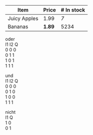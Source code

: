 | Item | Price | \# In stock |
| --- | --- | --- |
| Juicy Apples | 1.99 | _7_ |
| Bananas | **1.89** | 5234 |

oder  
I1 I2 Q  
0 0 0  
0 1 1  
1 0 1  
1 1 1

und  
I1 I2 Q  
0 0 0  
0 1 0  
1 0 0  
1 1 1

nicht  
I1 Q  
1 0  
0 1
